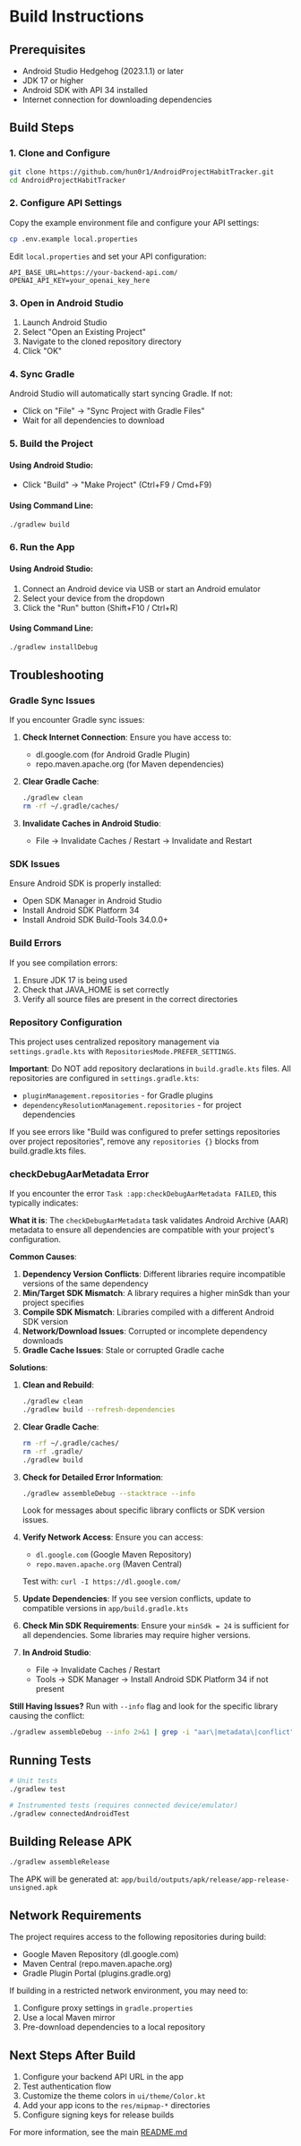 # Build Instructions

## Prerequisites

- Android Studio Hedgehog (2023.1.1) or later
- JDK 17 or higher
- Android SDK with API 34 installed
- Internet connection for downloading dependencies

## Build Steps

### 1. Clone and Configure

```bash
git clone https://github.com/hun0r1/AndroidProjectHabitTracker.git
cd AndroidProjectHabitTracker
```

### 2. Configure API Settings

Copy the example environment file and configure your API settings:

```bash
cp .env.example local.properties
```

Edit `local.properties` and set your API configuration:

```properties
API_BASE_URL=https://your-backend-api.com/
OPENAI_API_KEY=your_openai_key_here
```

### 3. Open in Android Studio

1. Launch Android Studio
2. Select "Open an Existing Project"
3. Navigate to the cloned repository directory
4. Click "OK"

### 4. Sync Gradle

Android Studio will automatically start syncing Gradle. If not:
- Click on "File" → "Sync Project with Gradle Files"
- Wait for all dependencies to download

### 5. Build the Project

#### Using Android Studio:
- Click "Build" → "Make Project" (Ctrl+F9 / Cmd+F9)

#### Using Command Line:
```bash
./gradlew build
```

### 6. Run the App

#### Using Android Studio:
1. Connect an Android device via USB or start an Android emulator
2. Select your device from the dropdown
3. Click the "Run" button (Shift+F10 / Ctrl+R)

#### Using Command Line:
```bash
./gradlew installDebug
```

## Troubleshooting

### Gradle Sync Issues

If you encounter Gradle sync issues:

1. **Check Internet Connection**: Ensure you have access to:
   - dl.google.com (for Android Gradle Plugin)
   - repo.maven.apache.org (for Maven dependencies)

2. **Clear Gradle Cache**:
   ```bash
   ./gradlew clean
   rm -rf ~/.gradle/caches/
   ```

3. **Invalidate Caches in Android Studio**:
   - File → Invalidate Caches / Restart → Invalidate and Restart

### SDK Issues

Ensure Android SDK is properly installed:
- Open SDK Manager in Android Studio
- Install Android SDK Platform 34
- Install Android SDK Build-Tools 34.0.0+

### Build Errors

If you see compilation errors:
1. Ensure JDK 17 is being used
2. Check that JAVA_HOME is set correctly
3. Verify all source files are present in the correct directories

### Repository Configuration

This project uses centralized repository management via `settings.gradle.kts` with `RepositoriesMode.PREFER_SETTINGS`. 

**Important**: Do NOT add repository declarations in `build.gradle.kts` files. All repositories are configured in `settings.gradle.kts`:
- `pluginManagement.repositories` - for Gradle plugins
- `dependencyResolutionManagement.repositories` - for project dependencies

If you see errors like "Build was configured to prefer settings repositories over project repositories", remove any `repositories {}` blocks from build.gradle.kts files.

### checkDebugAarMetadata Error

If you encounter the error `Task :app:checkDebugAarMetadata FAILED`, this typically indicates:

**What it is**: The `checkDebugAarMetadata` task validates Android Archive (AAR) metadata to ensure all dependencies are compatible with your project's configuration.

**Common Causes**:
1. **Dependency Version Conflicts**: Different libraries require incompatible versions of the same dependency
2. **Min/Target SDK Mismatch**: A library requires a higher minSdk than your project specifies
3. **Compile SDK Mismatch**: Libraries compiled with a different Android SDK version
4. **Network/Download Issues**: Corrupted or incomplete dependency downloads
5. **Gradle Cache Issues**: Stale or corrupted Gradle cache

**Solutions**:

1. **Clean and Rebuild**:
   ```bash
   ./gradlew clean
   ./gradlew build --refresh-dependencies
   ```

2. **Clear Gradle Cache**:
   ```bash
   rm -rf ~/.gradle/caches/
   rm -rf .gradle/
   ./gradlew build
   ```

3. **Check for Detailed Error Information**:
   ```bash
   ./gradlew assembleDebug --stacktrace --info
   ```
   Look for messages about specific library conflicts or SDK version issues.

4. **Verify Network Access**: Ensure you can access:
   - `dl.google.com` (Google Maven Repository)
   - `repo.maven.apache.org` (Maven Central)
   
   Test with: `curl -I https://dl.google.com/`

5. **Update Dependencies**: If you see version conflicts, update to compatible versions in `app/build.gradle.kts`

6. **Check Min SDK Requirements**: Ensure your `minSdk = 24` is sufficient for all dependencies. Some libraries may require higher versions.

7. **In Android Studio**:
   - File → Invalidate Caches / Restart
   - Tools → SDK Manager → Install Android SDK Platform 34 if not present

**Still Having Issues?**
Run with `--info` flag and look for the specific library causing the conflict:
```bash
./gradlew assembleDebug --info 2>&1 | grep -i "aar\|metadata\|conflict"
```

## Running Tests

```bash
# Unit tests
./gradlew test

# Instrumented tests (requires connected device/emulator)
./gradlew connectedAndroidTest
```

## Building Release APK

```bash
./gradlew assembleRelease
```

The APK will be generated at: `app/build/outputs/apk/release/app-release-unsigned.apk`

## Network Requirements

The project requires access to the following repositories during build:
- Google Maven Repository (dl.google.com)
- Maven Central (repo.maven.apache.org)
- Gradle Plugin Portal (plugins.gradle.org)

If building in a restricted network environment, you may need to:
1. Configure proxy settings in `gradle.properties`
2. Use a local Maven mirror
3. Pre-download dependencies to a local repository

## Next Steps After Build

1. Configure your backend API URL in the app
2. Test authentication flow
3. Customize the theme colors in `ui/theme/Color.kt`
4. Add your app icons to the `res/mipmap-*` directories
5. Configure signing keys for release builds

For more information, see the main [README.md](README.md)
